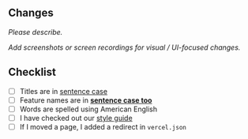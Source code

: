 ## Changes

*Please describe.*

*Add screenshots or screen recordings for visual / UI-focused changes.*

## Checklist
- [ ] Titles are in [sentence case](https://apastyle.apa.org/style-grammar-guidelines/capitalization/sentence-case)
- [ ] Feature names are in **[sentence case too]([https://apastyle.apa.org/style-grammar-guidelines/capitalization/title-case](https://apastyle.apa.org/style-grammar-guidelines/capitalization/sentence-case))**
- [ ] Words are spelled using American English
- [ ] I have checked out our [style guide](https://github.com/PostHog/posthog.com/blob/master/STYLEGUIDE.md)
- [ ] If I moved a page, I added a redirect in `vercel.json`
